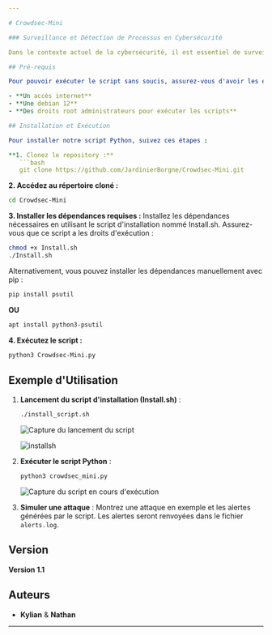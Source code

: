 ```yaml
---

# Crowdsec-Mini

### Surveillance et Détection de Processus en Cybersécurité

Dans le contexte actuel de la cybersécurité, il est essentiel de surveiller en permanence les activités des processus sur les systèmes informatiques. Les cyberattaques deviennent de plus en plus sophistiquées, exploitant souvent des processus légitimes pour mener des actions malveillantes. Pour répondre à ce besoin, nous avons développé un script Python capable de surveiller en continu la liste des processus, de détecter des patterns caractéristiques d'une attaque et d'alerter l'utilisateur en cas de détection de comportements suspects.

## Pré-requis

Pour pouvoir exécuter le script sans soucis, assurez-vous d'avoir les éléments suivants :

- **Un accès internet**
- **Une debian 12**
- **Des droits root administrateurs pour exécuter les scripts**

## Installation et Exécution

Pour installer notre script Python, suivez ces étapes :

**1. Clonez le repository :**
   ```bash
   git clone https://github.com/JardinierBorgne/Crowdsec-Mini.git
   ```

**2. Accédez au répertoire cloné :**
   ```bash
   cd Crowdsec-Mini
   ```

**3. Installer les dépendances requises :**
Installez les dépendances nécessaires en utilisant le script d'installation nommé Install.sh. Assurez-vous que ce script a les droits d'exécution :
   ```bash
   chmod +x Install.sh
   ./Install.sh
   ```
   Alternativement, vous pouvez installer les dépendances manuellement avec pip :
   ```bash
   pip install psutil
   ```
   **OU**
   ```bash
   apt install python3-psutil
   ```

**4. Exécutez le script :**
   ```bash
   python3 Crowdsec-Mini.py
   ```
   
## Exemple d'Utilisation

1. **Lancement du script d'installation (Install.sh)** :
   ```bash
   ./install_script.sh
   ```
   ![Capture du lancement du script](path/to/your/image.png)

   ![installsh](https://github.com/JardinierBorgne/Crowdsec-Mini/assets/170959069/57b3ff15-a998-4676-a605-0ad4ae4890f8)


3. **Exécuter le script Python** :
   ```bash
   python3 crowdsec_mini.py
   ```
   ![Capture du script en cours d'exécution](path/to/your/image.png)

4. **Simuler une attaque** :
   Montrez une attaque en exemple et les alertes générées par le script. Les alertes seront renvoyées dans le fichier `alerts.log`.

## Version

**Version 1.1**

## Auteurs

- **Kylian** & **Nathan**
---
```

